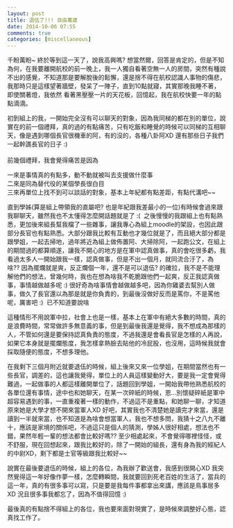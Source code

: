 ```yaml
---
layout: post
title: 退伍了!!! 自由萬歲
date: 2014-10-06 07:55
comments: true
categories: [miscellaneous]
---
```



千盼萬盼~ 終於等到這一天了，說我高興嗎? 想當然爾，回答是肯定的，但是不知為何，在我要離開航校的前一晚上，我一人獨自看著空無一人的房間，突然有種說不出的感覺，不知道那是要解脫後的鬆懈，還是捨不得在航校認識人事物的傷悲，我那時只是這樣望著牆壁，發呆了一陣子，直到10點就寢，其實那晚我睡不著，即使關著燈，我依然 看著黑壓壓一片的天花板，回憶起，我在航校快要一年的點點滴滴。  
  
初到組上的我，一開始完全沒有可以聊天的對象，因為我同梯的都在別的單位，說實在的前一個禮拜，真的過的有點痛苦，只有吃飯和睡覺的時候可以同梯的互相聊天，像是遇到哪個長官很機車的阿，有的沒的，各種八卦阿XD 還有那些日子我們一起幹譙長官的日子 :)   
    
前幾個禮拜，我會覺得痛苦是因為  
  
一來是事情真的有點多，動不動就被叫去支援做什麼事   
二來是同為替代役的某個學長很白目  
三來再單位上找不到可以談話的對象，基本上年紀都有點差距，有點代溝吧~~  
  
直到學姊(算是組上帶領我的直屬吧? 也是年紀跟我差最小的一位)有時候會過來跟我聊聊天，雖然我也不太懂得怎麼開話題就是了 :(  之後慢慢的我跟組上也有點熟悉，更加後來組長幫我檔了一些雜事，讓我專心為組上moodle的架設，也因此跟部分長官也有點熟悉。大部分跟我比較有互動也才幾位就是了，而且絕大部分都是跟學姐，一起去掃地，過年將近為組上做佈置阿、大掃除阿，一起跑公文，在組上的期間過的都算順遂，讓我不開心的地方是在軍中認真做事，真的會吃很多虧，我看過太多人一開始跟我一樣，認真做事，但是不出一個月，就同流合汙了，為啥?? 因為擺爛就是爽，反正爛個一年，還不是可以退伍? 的確拉，我不是不能理解他們的想法，曾幾何時，我也在想為啥我不乾脆跟他們一起爽，反正我認真做事，事情越做越多呢 :) 很好奇為啥事情會越做越多吧，因為你雞婆去幫別人做事，做久了長官還以為那是就是你負責的，到最後沒做好反而是罵你，不是罵他呢，厲害吧 :)  已不知道要說啥  
  
這種情形不用說軍中拉，社會上也是一樣，基本上在軍中有絕大多數的時間，真的是浪費時間，常常做許多無意義的事，但是到最後我還是覺得，我不想成為那樣的人，不管如何還是要保持認真負責的態度，不過我還是會看長官是怎樣的人再說，如果它本身就是擺爛態度，我怎樣拿熱臉去貼他的冷屁股，也沒用，這時候我就會採取隨便的態度，不想多理他。  
  
在我剩下三個月附近就要退伍的時候，組上後來又來一位學姐，在期間當然也有一些長官，調差的，這也讓我覺得，單位上的人員這樣變動好大，要是我一定會覺得難過，一起做事的人都這樣離開單位了，話題回到學姐，一開始我帶他熟悉航校的各單位還有事情，途中也和她聊天，在某一次碎紙的時候，恩...別懷疑碎紙是軍中超容易遇到的事，一直重複著一樣的動作，不過這不是重點，和她聊一聊，才知道原來她是大學才想不開來當軍人XD 好吧，其實我也不清楚她是讀完才來當，還是讀到一半就來當，也不知道是為啥會想當軍人，我也不想多問，我猜十之八九不離十，應該是家境的關係吧，不過這只是個人的猜測，學姊人很好相處，想法也不錯，果然年輕一輩的想法都會比較好嗎?? 至少相處起來，不會覺得哪裡怪怪，或不舒服，現在回想起來，跟我比較好的，除了一開始的組長，還有身為我的經紀人的中尉XD，剩下都是士官等級跟我比較好~~  
  
說實在最後要退伍的時候，組上的各位，為我辦了歡送會，我感到很開心XD 我突然覺得這一年好像作夢一樣，怎麼轉瞬間，我就要回到死老百姓的生活了，當兵的這一年，真的有很多事可以寫，只是要是我每件事都拿出來講，應該是鳥事居多XD 況且很多事我都忘了，因為不值得回憶 :)  
  
  
最後真的有點捨不得組上的各位，我也要來面對現實了，是時候來調整好心態，認真找工作了。



